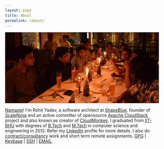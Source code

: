 ```yaml
---
layout: page
title: About
permalink: /about/
---
```


<img style="display: block; margin: auto;" src="/images/about.jpg">

[Namaste](http://en.wikipedia.org/wiki/Namaste)! I'm Rohit Yadav, a software architect at [ShapeBlue](http://shapeblue.com),
founder of [ScaleNinja](http://www.scaleninja.com) and an active committer of
opensource [Apache CloudStack](http://cloudstack.apache.org) project and also known as creator of [CloudMonkey](http://github.com/apache/cloudstack-cloudmonkey).
I graduated from [IIT-BHU](http://en.wikipedia.org/wiki/Indian_Institute_of_Technology_%28Banaras_Hindu_University%29_Varanasi)
with degrees of [B.Tech](http://en.wikipedia.org/wiki/Bachelor_of_Technology) and
[M.Tech](http://en.wikipedia.org/wiki/Master_of_Engineering) in computer science
and engineering in 2012. Refer my [LinkedIn](https://linkedin.com/in/bhaisaab) profile for more details. I also do [contract/consultancy](mailto:rohit@scaleninja.com) work and short term remote assignments. [GPG](/gpg.pub) | [Keybase](https://keybase.io/bhaisaab) | [SSH](/ssh.pub) | [EMAIL](mailto:rohit@scaleninja.com).

<!---
So far in my life I've met amazing individuals and do-ers who I know closely or I've worked with.
They all have inspired me and continue to inspire and amaze me. The list is big but
I'll still try to chronologically share an incomplete list here;
my mother for my existence, her care and kindness;
my [father](http://en.wikipedia.org/wiki/Rajpal_Singh_Yadav) for inspiring me with his life lessons and scientific work;
[Abhishek](http://theshowstopper.in) for our work on [Graffiti](https://github.com/bhaisaab/graffiti) and for inspiring me with his body building obsession;
[Harshath](https://twitter.com/jrharshath) for introducing me to vim, touch typing, and inspiring to program and make new things;
[Saket Jalan](https://www.facebook.com/saket1409) for inspiring me with his problem solving skills, C++ chops;
[Pankaj](https://plus.google.com/108359435440900452376/about) for inspiring me with his networking knowledge, hacking skills, opensource contributions and work on VPN;
[Kushagra](http://kushagragour.in/) for inspiring me with his art, games and awesomesauce frontend skills;
my unofficial GSoC mentor [Hugo Beauzée-Luyssen](https://twitter.com/beauzeh) for his inspirational C++ coding skills and contributions to the VLMC project;
my mentor at CERN [Dr. Ben Segal](http://ben.web.cern.ch/ben/) for inspiring me with his stories and experience;
the amazing [David Garcia Quintas](https://www.linkedin.com/in/davidgarciaquintas) for introducing me to Python at CERN, our work on BoincVM/VMController and his badass [coding and problem solving skills](https://github.com/dgquintas/my-code-samples) (he's the best programmer I've ever worked with);
[Prasanna](https://twitter.com/v0g0n) for inspiring me with his work in the opensource community, killer terminal-foo, [mutt](http://www.mutt.org/)-chops and devops skills;
[Alex Huang](http://en.wikipedia.org/wiki/Alex_Huang) for inspiring me with his work on CloudStack's architecture and general (Java) design skills;
[Chiradeep](https://twitter.com/chiradeep) for inspiring me with his work on networking and architecture in CloudStack;
[Vaidik](https://github.com/vaidik) for inspiring me with his geekery, Python skills, startup interests and Mozillian experiences;
[Pushkal](https://twitter.com/pushkalcodes) for inspiring with his startup [GetMeAShop](http://www.getmeashop.com), his winning attitude and [chutzpah](http://en.wikipedia.org/wiki/Chutzpah);
my friends and colleagues in the CloudStack community for inspiring me with their contributions.
-->
